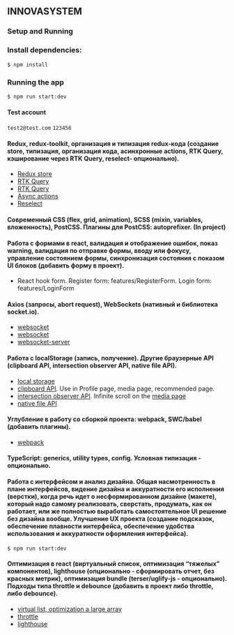 ## INNOVASYSTEM

###  Setup and Running

### Install dependencies:
`$ npm install`

### Running the app
`$ npm run start:dev`

#### Test account
`test2@test.com`
`123456`

#### Redux, redux-toolkit, организация и типизация redux-кода (создание store, типизация, организация кода, асинхронные actions, RTK Query, кэширование через RTK Query, reselect- опционально).
+ [Redux store](https://github.com/artemkamyshenkov/INNOVA/tree/dev/src/app/providers/storeProvider)
+ [RTK Query](https://github.com/artemkamyshenkov/INNOVA/blob/dev/src/shared/api/mediaService.ts)
+ [RTK Query](https://github.com/artemkamyshenkov/INNOVA/blob/dev/src/shared/api/friendsServise.ts)
+ [Async actions](https://github.com/artemkamyshenkov/INNOVA/blob/dev/src/entities/User/model/actions/actions.ts)
+ [Reselect](https://github.com/artemkamyshenkov/INNOVA/blob/dev/src/entities/UI/model/selectors/uiSelectors.ts)

#### Современный CSS (flex, grid, animation), SCSS (mixin, variables, вложенность), PostCSS. Плагины для PostCSS: autoprefixer. (In project)

#### Работа с формами в react, валидация и отображение ошибок, показ warning, валидация по отправке формы, вводу или фокусу, управление состоянием формы, синхронизация состояния с показом UI блоков (добавить форму в проект).
+ React hook form. Register form: features/RegisterForm. Login form: features/LoginForm

#### Axios (запросы, abort request), WebSockets (нативный и библиотека socket.io).
+ [websocket](https://github.com/artemkamyshenkov/INNOVA/blob/dev/src/features/Messages/ui/MessageInput.tsx)
+ [websocket](https://github.com/artemkamyshenkov/INNOVA/blob/dev/src/features/Messages/ui/MessagesList.tsx)
+ [websocket-server](https://github.com/artemkamyshenkov/INNOVA/blob/dev/server/index.js)

#### Работа с localStorage (запись, получение). Другие браузерные API (clipboard API, intersection observer API, native file API).
+ [local storage](https://github.com/artemkamyshenkov/INNOVA/blob/dev/src/entities/User/model/slice/userSlice.ts)
+ [clipboard API](https://github.com/artemkamyshenkov/INNOVA/blob/dev/src/shared/helpers/clipboardApi.ts). Use in Profile page, media page, recommended page.
+ [intersection observer API](https://github.com/artemkamyshenkov/INNOVA/blob/dev/src/shared/hooks/useInfiniteScroll.ts). Infinite scroll on the [media page](https://github.com/artemkamyshenkov/INNOVA/blob/dev/src/screens/MediaPage/ui/MediaPage.tsx)
+ [native file API](https://github.com/artemkamyshenkov/INNOVA/blob/dev/src/screens/ProfilePage/ui/ProfilePage.tsx)

#### Углубление в работу со сборкой проекта: webpack, SWC/babel (добавить плагины).
+ [webpack](https://github.com/artemkamyshenkov/INNOVA/tree/dev/config/build)

#### TypeScript: generics, utility types, config. Условная типизация - опционально.

#### Работа с интерфейсом и анализ дизайна. Общая насмотренность в плане интерфейсов, видение дизайна и аккуратности его исполнения (верстки), когда речь идет о несформированном дизайне (макете), который надо самому реализовать, сверстать, продумать, как он работает, или же полностью выработать самостоятельное UI решение без дизайна вообще. Улучшение UX проекта (создание подсказок, обеспечение плавности интерфейса, обеспечение удобства использования и аккуратности оформления интерфейса).
`$ npm run start:dev`

#### Оптимизация в react (виртуальный список, оптимизация “тяжелых” компонентов), lighthouse (опционально - сформировать отчет, без красных метрик), оптимизация bundle (terser/uglify-js - опционально). Подходы типа throttle и debounce (добавить в проект либо throttle, либо debounce).
+ [virtual list, optimization a large array](https://github.com/artemkamyshenkov/INNOVA/blob/dev/src/screens/RecommendUsers/ui/RecommendUsers.tsx)
+ [throttle](https://github.com/artemkamyshenkov/INNOVA/blob/dev/src/shared/hooks/useThrottle.ts)
+ [lighthouse](https://github.com/artemkamyshenkov/INNOVA/tree/dev/lighthouse)
